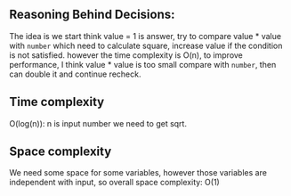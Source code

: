 <!--
Problem 1: Square Root of an Integer

Provide an explanation for your answer, clearly organizing your thoughts into 
concise and easy-to-understand language.

Focus on explaining the reasoning behind your decisions rather than giving a 
detailed description of the code. For instance, why did you choose a particular 
data structure? Additionally, discuss the efficiency of your solution in terms 
of time and space complexity. If necessary, you can support your explanation 
with code snippets or mathematical formulas. For guidance on how to write 
formulas in markdown, refer to https://docs.github.com/en/get-started/writing-on-github/working-with-advanced-formatting/writing-mathematical-expressions.
-->
## Reasoning Behind Decisions:
The idea is we start think value = 1 is answer, try to compare value * value with `number` which need to calculate square,
increase value if the condition is not satisfied. 
however the time complexity is O(n), to improve performance, I think value * value is too small compare with `number`, then can double it and continue recheck. 

## Time complexity
O(log(n)): n is input number we need to get sqrt.

## Space complexity
We need some space for some variables, however those variables are independent with input, so overall space complexity:
O(1)